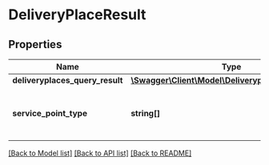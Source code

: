 # DeliveryPlaceResult

## Properties
Name | Type | Description | Notes
------------ | ------------- | ------------- | -------------
**deliveryplaces_query_result** | [**\Swagger\Client\Model\DeliveryplacesQueryResult**](DeliveryplacesQueryResult.md) |  | [optional] 
**service_point_type** | **string[]** | Szolgáltatási pont típusa.   /   Type of service point. | [optional] 

[[Back to Model list]](../../README.md#documentation-for-models) [[Back to API list]](../../README.md#documentation-for-api-endpoints) [[Back to README]](../../README.md)

